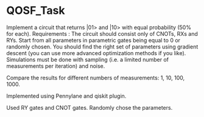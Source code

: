 # QOSF_Task

Implement a circuit that returns |01> and |10> with equal probability (50% for each).
Requirements :
The circuit should consist only of CNOTs, RXs and RYs. 
Start from all parameters in parametric gates being equal to 0 or randomly chosen. 
You should find the right set of parameters using gradient descent (you can use more advanced optimization methods if you like). 
Simulations must be done with sampling (i.e. a limited number of measurements per iteration) and noise. 

Compare the results for different numbers of measurements: 1, 10, 100, 1000. 

Implemented using Pennylane and qiskit plugin.

Used RY gates and CNOT gates.
Randomly chose the parameters.

